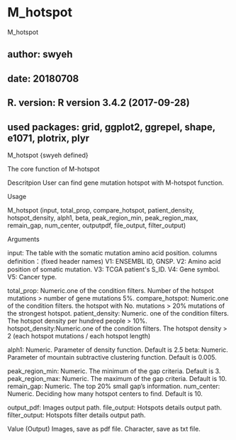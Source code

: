 # M_hotspot
M_hotspot
## author: swyeh

## date: 20180708

## R. version: R version 3.4.2 (2017-09-28)

## used packages: grid, ggplot2, ggrepel, shape, e1071, plotrix, plyr



M_hotspot {swyeh defined}



The core function of M-hotspot

Descritpion
User can find gene mutation hotspot with M-hotspot function.

Usage

M_hotspot (input, total_prop, compare_hotspot, patient_density, hotspot_density, alph1, beta,
          peak_region_min, peak_region_max, remain_gap, num_center, outputpdf,
          file_output, filter_output)

Arguments

input: The table with the somatic mutation amino acid position.
columns definition：(fixed header names)
V1: ENSEMBL ID, GNSP.
V2: Amino acid position of somatic mutation.
V3: TCGA patient's S_ID.
V4: Gene symbol.
V5: Cancer type.

total_prop: Numeric.one of the condition filters. Number of the hotspot mutations > number of gene mutations 5%.
compare_hotspot: Numeric.one of the condition filters. the hotspot with No. mutations > 20% mutations of the strongest hotspot.
patient_density: Numeric. one of the condition filters. The hotspot density per hundred people > 10%.
hotspot_density:Numeric.one of the condition filters. The hotspot density > 2 (each hotspot mutations / each hotspot length)

alph1: Numeric. Parameter of density function. Default is 2.5
beta: Numeric. Parameter of mountain subtractive clustering function. Default is 0.005.

peak_region_min: Numeric. The minimum of the gap criteria. Default is 3.
peak_region_max: Numeric. The maximum of the gap criteria. Default is 10.
remain_gap: Numeric. The top 20% small gap’s information.
num_center: Numeric. Deciding how many hotspot centers to find. Default is 10.

output_pdf: Images output path.
file_output: Hotspots details output path.
filter_output: Hotspots filter details output path.

Value (Output)
	Images, save as pdf file.
  Character, save as txt file.
